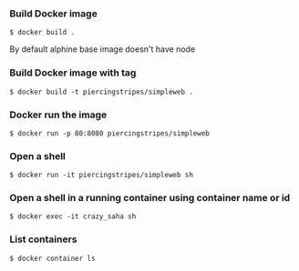 ### Build Docker image
`$ docker build .`

By default alphine base image doesn't have node

### Build Docker image with tag
`$ docker build -t piercingstripes/simpleweb .`

### Docker run the image
`$ docker run -p 80:8080 piercingstripes/simpleweb`

### Open a shell
`$ docker run -it piercingstripes/simpleweb sh`

### Open a shell in a running container using container name or id
`$ docker exec -it crazy_saha sh`

### List containers
`$ docker container ls`







